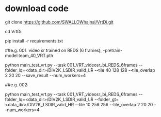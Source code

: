# download code
git clone https://github.com/SWALLOWhajnal/VrtDi.git

cd VrtDi

pip install -r requirements.txt



##e.g. 001:  video sr trained on REDS (6 frames),   -pretrain-model:team_40_VRT.pth

python main_test_vrt.py   --task 001_VRT_videosr_bi_REDS_6frames     --folder_lq=<data_dir>/DIV2K_LSDIR_valid_LR     --tile 40  128 128    --tile_overlap 2 20 20     --save_result      --num_workers=4



##e.g. 002:

python main_test_vrt.py    --task 001_VRT_videosr_bi_REDS_6frames    --folder_lq=<data_dir>/DIV2K_LSDIR_valid_LR     --folder_gt=<data_dir>/DIV2K_LSDIR_valid_HR    --tile 10 256 256       --tile_overlap 2 20 20    --num_workers=4

